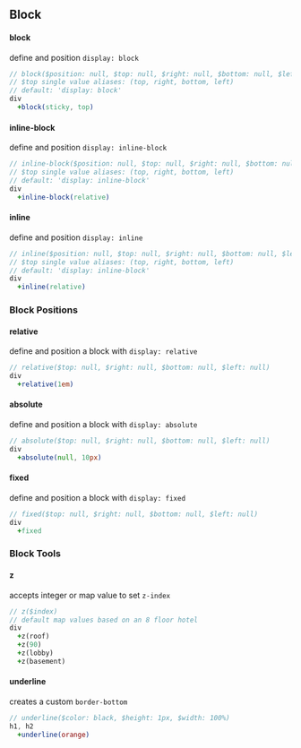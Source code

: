 ## Block

#### block
define and position `display: block`
```sass
// block($position: null, $top: null, $right: null, $bottom: null, $left: null)
// $top single value aliases: (top, right, bottom, left)
// default: 'display: block'
div
  +block(sticky, top)
```

#### inline-block
define and position `display: inline-block`
```sass
// inline-block($position: null, $top: null, $right: null, $bottom: null, $left: null)
// $top single value aliases: (top, right, bottom, left)
// default: 'display: inline-block'
div
  +inline-block(relative)
```

#### inline
define and position `display: inline`
```sass
// inline($position: null, $top: null, $right: null, $bottom: null, $left: null)
// $top single value aliases: (top, right, bottom, left)
// default: 'display: inline-block'
div
  +inline(relative)
```

### Block Positions

#### relative
define and position a block with `display: relative`
```sass
// relative($top: null, $right: null, $bottom: null, $left: null)
div
  +relative(1em)
```

#### absolute
define and position a block with `display: absolute`
```sass
// absolute($top: null, $right: null, $bottom: null, $left: null)
div
  +absolute(null, 10px)
```

#### fixed
define and position a block with `display: fixed`
```sass
// fixed($top: null, $right: null, $bottom: null, $left: null)
div
  +fixed
```

### Block Tools
#### z
accepts integer or map value to set `z-index`
```sass
// z($index)
// default map values based on an 8 floor hotel
div
  +z(roof)
  +z(90)
  +z(lobby)
  +z(basement)
```

#### underline
creates a custom `border-bottom`
```sass
// underline($color: black, $height: 1px, $width: 100%)
h1, h2
  +underline(orange)
```
